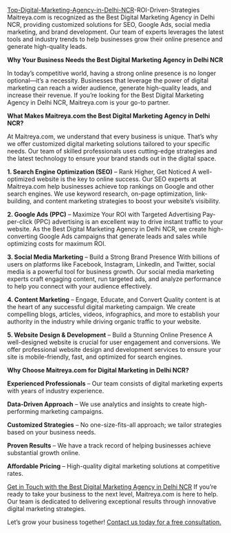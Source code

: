 [Top-Digital-Marketing-Agency-in-Delhi-NCR](https://www.maitreyadigital.com/index)-ROI-Driven-Strategies Maitreya.com is recognized as the Best Digital Marketing Agency in Delhi NCR, providing customized solutions for SEO, Google Ads, social media marketing, and brand development. Our team of experts leverages the latest tools and industry trends to help businesses grow their online presence and generate high-quality leads. 

**Why Your Business Needs the Best Digital Marketing Agency in Delhi NCR**

In today’s competitive world, having a strong online presence is no longer optional—it’s a necessity. Businesses that leverage the power of digital marketing can reach a wider audience, generate high-quality leads, and increase their revenue. If you’re looking for the Best Digital Marketing Agency in Delhi NCR, Maitreya.com is your go-to partner.

**What Makes Maitreya.com the Best Digital Marketing Agency in Delhi NCR?**

At Maitreya.com, we understand that every business is unique. That’s why we offer customized digital marketing solutions tailored to your specific needs. Our team of skilled professionals uses cutting-edge strategies and the latest technology to ensure your brand stands out in the digital space.

**1. Search Engine Optimization (SEO)** – Rank Higher, Get Noticed
A well-optimized website is the key to online success. Our SEO experts at Maitreya.com help businesses achieve top rankings on Google and other search engines. We use keyword research, on-page optimization, link-building, and content marketing strategies to boost your website’s visibility.

**2. Google Ads (PPC)** – Maximize Your ROI with Targeted Advertising
Pay-per-click (PPC) advertising is an excellent way to drive instant traffic to your website. As the Best Digital Marketing Agency in Delhi NCR, we create high-converting Google Ads campaigns that generate leads and sales while optimizing costs for maximum ROI.

**3. Social Media Marketing** – Build a Strong Brand Presence
With billions of users on platforms like Facebook, Instagram, LinkedIn, and Twitter, social media is a powerful tool for business growth. Our social media marketing experts craft engaging content, run targeted ads, and analyze performance to help you connect with your audience effectively.

**4. Content Marketing** – Engage, Educate, and Convert
Quality content is at the heart of any successful digital marketing campaign. We create compelling blogs, articles, videos, infographics, and more to establish your authority in the industry while driving organic traffic to your website.

**5. Website Design & Development** – Build a Stunning Online Presence
A well-designed website is crucial for user engagement and conversions. We offer professional website design and development services to ensure your site is mobile-friendly, fast, and optimized for search engines.

**Why Choose Maitreya.com for Digital Marketing in Delhi NCR?**

**Experienced Professionals** – Our team consists of digital marketing experts with years of industry experience.

**Data-Driven Approach** – We use analytics and insights to create high-performing marketing campaigns.

**Customized Strategies** – No one-size-fits-all approach; we tailor strategies based on your business needs.

**Proven Results** – We have a track record of helping businesses achieve substantial growth online.

**Affordable Pricing** – High-quality digital marketing solutions at competitive rates.

[Get in Touch with the Best Digital Marketing Agency in Delhi NCR](https://www.maitreyadigital.com/index)
If you’re ready to take your business to the next level, Maitreya.com is here to help. Our team is dedicated to delivering exceptional results through innovative digital marketing strategies.


Let’s grow your business together! [Contact us today for a free consultation.](https://www.maitreyadigital.com/contact)
